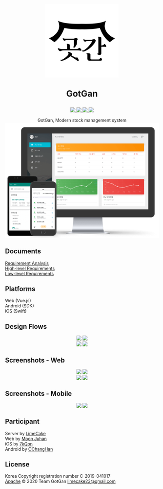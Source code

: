 <h1 align="center">
  <img src="logo.png" alt="GotGan" width="240">
  <br>
  <p>GotGan</p>
</h1>

<p align="center">
    <a href="https://gotgan.devx.kr">
        <img src="https://img.shields.io/badge/DEVX-gotgan-black?style=flat-square" />
    </a>
    <a href="#license">
        <img src="https://img.shields.io/github/license/LIMECAKE/GotGan?style=flat-square" />
    </a>
    <a href="https://github.com/LIMECAKE/GotGan/releases">
        <img src="https://img.shields.io/github/v/release/LIMECAKE/GotGan?style=flat-square" />
    </a>
    <a href="https://github.com/LIMECAKE/GotGan/issues">
        <img src="https://img.shields.io/badge/SUPPORT-LIVE-green?style=flat-square" />
    </a>
</p>

<p align="center">
GotGan, Modern stock management system
<img src="mockup.png" alt="GotGan" width="640">
</p>

## Documents

[Requirement Analysis](https://github.com/LIMECAKE/GotGan/raw/master/요구사항분석서.pptx)  
[High-level Requirements](https://github.com/LIMECAKE/GotGan/raw/master/상위설계서.pptx)  
[Low-level Requirements](https://github.com/LIMECAKE/GotGan/raw/master/상세설계서.pptx)  

## Platforms

Web (Vue.js)  
Android (SDK)  
iOS (Swift) 

## Design Flows

<div align="center">
<img src="https://user-images.githubusercontent.com/8467374/79940234-1a589900-849c-11ea-82ec-972f083815f6.png" width="40%"></img>
<img src="https://user-images.githubusercontent.com/8467374/79940235-1af12f80-849c-11ea-8779-38bbccf00471.png" width="40%"></img>
</div>
<div align="center">
<img src="https://user-images.githubusercontent.com/8467374/79940236-1af12f80-849c-11ea-9ac5-542f3c7a0835.png" width="40%"></img>
<img src="https://user-images.githubusercontent.com/8467374/79940238-1b89c600-849c-11ea-8ae3-ccdf9875df4f.png" width="40%"></img>
</div>

## Screenshots - Web

<div align="center">
<img src="https://user-images.githubusercontent.com/8467374/79940225-16c51200-849c-11ea-842c-066b182707c3.png" width="40%"></img>
<img src="https://user-images.githubusercontent.com/8467374/79940228-188ed580-849c-11ea-8ec9-eebffc90ed28.png" width="40%"></img>
</div>
<div align="center">
<img src="https://user-images.githubusercontent.com/8467374/79940230-188ed580-849c-11ea-9535-f528ac105a94.png" width="40%"></img>
<img src="https://user-images.githubusercontent.com/8467374/79940231-19276c00-849c-11ea-9900-8b51a9f8457e.png" width="40%"></img>
</div>

## Screenshots - Mobile

<div align="center">
<img src="https://user-images.githubusercontent.com/8467374/79940232-19c00280-849c-11ea-8d20-2d5fa97f7de8.png" width="40%"></img>
<img src="https://user-images.githubusercontent.com/8467374/79940233-19c00280-849c-11ea-878a-b37bc3a40e05.png" width="40%"></img>
</div>

## Participant
Server by [LimeCake](https://github.com/LIMECAKE)  
Web by [Moon Juhan](https://github.com/MoonJuhan)  
iOS by [7kQon](https://github.com/7kQon)  
Android by [OChangHan](https://github.com/OChangHan)  

## License
Korea Copyright registration number C-2019-041017  
[Apache](LICENSE) © 2020 Team GotGan <limecake23@gmail.com>